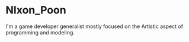 # NIxon_Poon
I'm a game developer generalist mostly focused on the Artistic aspect of programming and modeling.
